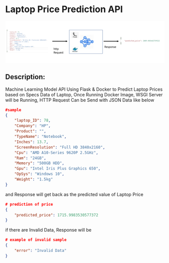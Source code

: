 # Laptop Price Prediction API

![](imgs/model-api.PNG)

## Description:

Machine Learning Model API Using Flask & Docker to Predict Laptop Prices based on Specs Data of Laptop, Once Running Docker Image, WSGI Server will be Running, HTTP Request Can be Send with JSON Data like below
```json
#sample
{
    "laptop_ID": 78,
    "Company": "HP",
    "Product": "",
    "TypeName": "Notebook",
    "Inches": 13.7,
    "ScreenResolution": "Full HD 3840x2160",
    "Cpu": "AMD A10-Series 9620P 2.5GHz",
    "Ram": "24GB",
    "Memory": "500GB HDD",
    "Gpu": "Intel Iris Plus Graphics 650",
    "OpSys": "Windows 10",
    "Weight": "1.5kg"
}
```
and Response will get back as the predicted value of Laptop Price 
```json
# prediction of price
{
    "predicted_price": 1715.9983530577372
}
```
if there are Invalid Data, Response will be 
```json
# example of invalid sample
{
    "error": "Invalid Data"
}
```